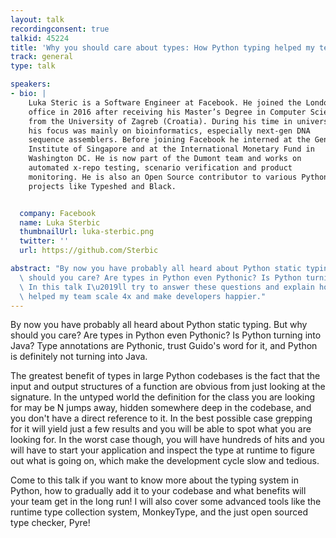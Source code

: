 ```yaml
---
layout: talk
recordingconsent: true
talkid: 45224
title: 'Why you should care about types: How Python typing helped my team scale'
track: general
type: talk

speakers:
- bio: | 
    Luka Steric is a Software Engineer at Facebook. He joined the London
    office in 2016 after receiving his Master’s Degree in Computer Science
    from the University of Zagreb (Croatia). During his time in university
    his focus was mainly on bioinformatics, especially next-gen DNA
    sequence assemblers. Before joining Facebook he interned at the Genome
    Institute of Singapore and at the International Monetary Fund in
    Washington DC. He is now part of the Dumont team and works on
    automated x-repo testing, scenario verification and product
    monitoring. He is also an Open Source contributor to various Python
    projects like Typeshed and Black.


  company: Facebook
  name: Luka Sterbic
  thumbnailUrl: luka-sterbic.png
  twitter: ''
  url: https://github.com/Sterbic

abstract: "By now you have probably all heard about Python static typing. But why\
  \ should you care? Are types in Python even Pythonic? Is Python turning into Java?\
  \ In this talk I\u2019ll try to answer these questions and explain how type annotations\
  \ helped my team scale 4x and make developers happier."
---
```

By now you have probably all heard about Python static typing. But why should you care? Are types in Python even Pythonic? Is Python turning into Java? Type annotations are Pythonic, trust Guido's word for it, and Python is definitely not turning into Java.

The greatest benefit of types in large Python codebases is the fact that the input and output structures of a function are obvious from just looking at the signature. In the untyped world the definition for the class you are looking for may be N jumps away, hidden somewhere deep in the codebase, and you don't have a direct reference to it. In the best possible case grepping for it will yield just a few results and you will be able to spot what you are looking for. In the worst case though, you will have hundreds of hits and you will have to start your application and inspect the type at runtime to figure out what is going on, which make the development cycle slow and tedious.

Come to this talk if you want to know more about the typing system in Python, how to gradually add it to your codebase and what benefits will your team get in the long run! I will also cover some advanced tools like the runtime type collection system, MonkeyType, and the just open sourced type checker, Pyre!
